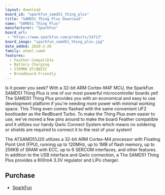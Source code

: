 ```yaml
---
layout: download
board_id: "sparkfun_samd51_thing_plus"
title: "SAMD51 Thing Plus Download"
name: "SAMD51 Thing Plus"
manufacturer: "SparkFun"
board_url:
 - "https://www.sparkfun.com/products/14713"
board_image: "sparkfun_samd51_thing_plus.jpg"
date_added: 2020-2-26
family: atmel-samd
features:
  - Feather-Compatible
  - Battery Charging
  - STEMMA QT/QWIIC
  - Breadboard-Friendly
---
```


Is it power you seek? With a 32-bit ARM Cortex-M4F MCU, the SparkFun SAMD51 Thing Plus is one of our most powerful microcontroller boards yet! The SAMD51 Thing Plus provides you with an economical and easy to use development platform if you're needing more power with minimal working space. This Thing even comes flashed with the same convenient UF2 bootloader as the RedBoard Turbo. To make the Thing Plus even easier to use, we've moved a few pins around to make the board Feather compatible and it utilizes our handy Qwiic Connect System which means no soldering or shields are required to connect it to the rest of your system!

The ATSAMD51J20 utilizes a 32-bit ARM Cortex-M4 processor with Floating Point Unit (FPU), running up to 120MHz, up to 1MB of flash memory, up to 256KB of SRAM with ECC, up to 6 SERCOM interfaces, and other features. In addition to the USB interface and Qwiic connection, a The SAMD51 Thing Plus provides a 600mA 3.3V regulator and LiPo charger.

## Purchase
* [SparkFun](https://www.sparkfun.com/products/14713)

